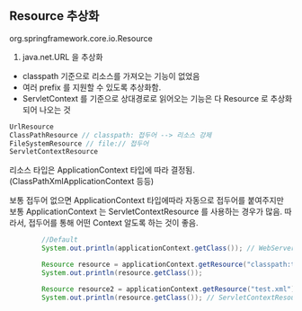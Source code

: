 ## Resource 추상화
org.springframework.core.io.Resource

1. java.net.URL 을 추상화
- classpath 기준으로 리소스를 가져오는 기능이 없었음
- 여러 prefix 를 지원할 수 있도록 추상화함. 
- ServletContext 를 기준으로 상대경로로 읽어오는 기능은 다 Resource 로 추상화되어 나오는 것 

```java
UrlResource
ClassPathResource // classpath: 접두어 --> 리소스 강제
FileSystemResource // file:// 접두어 
ServletContextResource
```

리소스 타입은 ApplicationContext 타입에 따라 결정됨. 
(ClassPathXmlApplicationContext 등등)

보통 접두어 없으면 ApplicationContext 타입에따라 자동으로 접두어를 붙여주지만
보통 ApplicationContext 는 ServletContextResource 를 사용하는 경우가 많음.
따라서, 접두어를 통해 어떤 Context 알도록 하는 것이 좋음. 

```java
        //Default
        System.out.println(applicationContext.getClass()); // WebServerApplicationContext

        Resource resource = applicationContext.getResource("classpath:test.xml"); // 접두어에의해 ClassPathResource 가 나왔다.
        System.out.println(resource.getClass());

        Resource resource2 = applicationContext.getResource("test.xml"); // 접두어에의해 ClassPathResource 가 나왔다.
        System.out.println(resource.getClass()); // ServletContextResource. 내장톰캣은 기본적으로 context path 가 없음. 
```